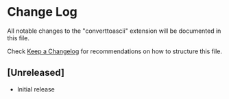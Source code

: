# Change Log

All notable changes to the "converttoascii" extension will be documented in this file.

Check [Keep a Changelog](http://keepachangelog.com/) for recommendations on how to structure this file.

## [Unreleased]

- Initial release